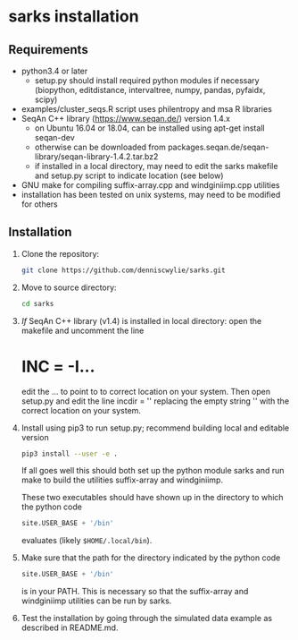 # sarks installation

Requirements
------------
- python3.4 or later
  - setup.py should install required python modules if necessary
    (biopython, editdistance, intervaltree, numpy, pandas, pyfaidx, scipy)
- examples/cluster_seqs.R script uses philentropy and msa R libraries
- SeqAn C++ library (https://www.seqan.de/) version 1.4.x
  - on Ubuntu 16.04 or 18.04, can be installed using
    apt-get install seqan-dev
  - otherwise can be downloaded from
    packages.seqan.de/seqan-library/seqan-library-1.4.2.tar.bz2
  - if installed in a local directory, may need to edit the sarks makefile
    and setup.py script to indicate location (see below)
- GNU make for compiling suffix-array.cpp and windginiimp.cpp utilities
- installation has been tested on unix systems, may need to be modified for others

Installation
------------

1. Clone the repository:
   ```bash
   git clone https://github.com/denniscwylie/sarks.git
   ```

2. Move to source directory:
   ```bash
   cd sarks
   ```

3. *If* SeqAn C++ library (v1.4) is installed in local directory:
   open the makefile and uncomment the line
   # INC = -I...
   edit the ... to point to to correct location on your system.
   Then open setup.py and edit the line
   incdir = ''
   replacing the empty string '' with the correct location on your system.

4. Install using pip3 to run setup.py; recommend building local and editable version
   ```bash
   pip3 install --user -e .
   ```
   If all goes well this should both set up the python module sarks and
   run make to build the utilities suffix-array and windginiimp.
   
   These two executables should have shown up in the directory to which the python code
   ```python
   site.USER_BASE + '/bin'
   ```
   evaluates (likely `$HOME/.local/bin`).

5. Make sure that the path for the directory indicated by the python code
   ```python
   site.USER_BASE + '/bin'
   ```
   is in your PATH. This is necessary so that the suffix-array and windginiimp
   utilities can be run by sarks.

6. Test the installation by going through the simulated data example
   as described in README.md.
